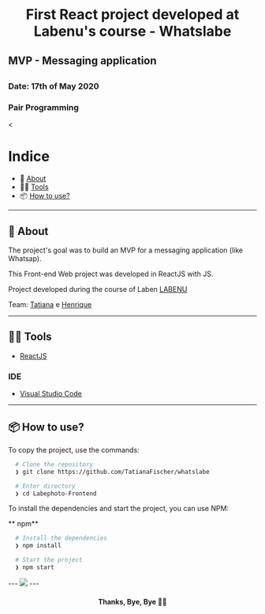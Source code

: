 

<h1 align="center">
First React project developed at Labenu's course - Whatslabe
</h1>
<h2>MVP - Messaging application<h2>
<h3>Date: 17th of May 2020 </h3>
<h3>Pair Programming</h3>

<
# Indice

- :rocket: [About](#rocket-about)
- 👨‍💻️ [Tools](#%EF%B8%8F-tools)
- 📦️ [How to use?](#%EF%B8%8F-how-to-use-?)


---

## :rocket: About

The project's goal was to build an MVP for a messaging application (like Whatsap).

This Front-end Web project was developed in ReactJS with JS.

Project developed during the course of Laben [LABENU](https://www.labenu.com.br/)

Team: [Tatiana](https://github.com/TatianaFischer) e [Henrique](https://github.com/HenriqueMartinsBotelho)

---

## 👨‍💻️ Tools


- [ReactJS](https://reactjs.org/)


### IDE

- [Visual Studio Code](https://code.visualstudio.com/)

---

## 📦️ How to use?

To copy the project, use the commands:

```bash
  # Clone the repository
  ❯ git clone https://github.com/TatianaFischer/whatslabe

  # Enter directory
  ❯ cd Labephoto-Frontend
```

To install the dependencies and start the project, you can use NPM:

** npm**

```bash
  # Install the dependencies
  ❯ npm install

  # Start the project
  ❯ npm start
```


<p>
---
 <img src="./gif.gif"/>  
---

<h4 align="center">
  Thanks, Bye, Bye 👋️💙
</h4>
